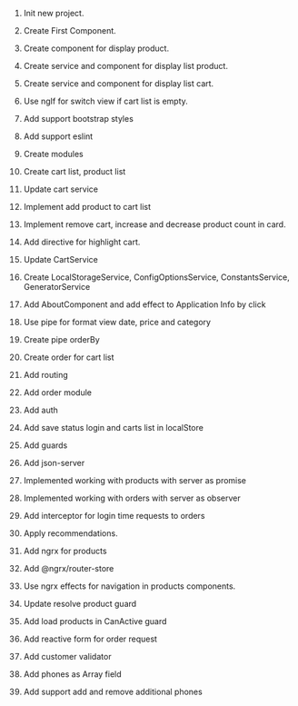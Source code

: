 1. Init new project.
2. Create First Component.
3. Create component for display product.
4. Create service and component for display list product.
5. Create service and component for display list cart.
6. Use ngIf for switch view if cart list is empty.

7. Add support bootstrap styles
8. Add support eslint
9. Create modules
10. Create cart list, product list
11. Update cart service
12. Implement add product to cart list
13. Implement remove cart, increase and decrease product count in card.
14. Add directive for highlight cart.

15. Update CartService
16. Create LocalStorageService, ConfigOptionsService, ConstantsService, GeneratorService 
17. Add AboutComponent  and add effect to Application Info by click

18. Use pipe for format view date, price and category
19. Create pipe orderBy
20. Create order for cart list

21. Add routing
22. Add order module
23. Add auth
24. Add save status login and carts list in localStore
25. Add guards

26. Add json-server
27. Implemented working with products with server as promise
28. Implemented working with orders with server as observer
29. Add interceptor for login time requests to orders

30. Apply recommendations.

31. Add ngrx for products
32. Add @ngrx/router-store
33. Use ngrx effects for navigation in products components.
34. Update resolve product guard
35. Add load products in CanActive guard

36. Add reactive form for order request
37. Add customer validator
37. Add phones as Array field
38. Add support add and remove additional phones